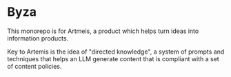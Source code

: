 # Byza

This monorepo is for Artmeis, a product which helps turn ideas into information products.

Key to Artemis is the idea of "directed knowledge", a system of prompts and techniques that helps an LLM generate content that is compliant with a set of content policies.
